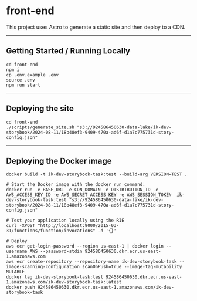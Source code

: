 # front-end

This project uses Astro to generate a static site and then deploy to a CDN.

---

## Getting Started / Running Locally

```
cd front-end
npm i
cp .env.example .env
source .env
npm run start
```

---

## Deploying the site

```
cd front-end
./scripts/generate_site.sh "s3://924586450630-data-lake/ik-dev-storybook/2024-08-11/18b48ef3-9409-470a-ad6f-d1a7c775731d-story-config.json"
```

---

## Deploying the Docker image

```
docker build -t ik-dev-storybook-task:test --build-arg VERSION=TEST .

# Start the Docker image with the docker run command.
docker run -e BASE_URL -e CDN_DOMAIN -e DISTRIBUTION_ID -e AWS_ACCESS_KEY_ID -e AWS_SECRET_ACCESS_KEY -e AWS_SESSION_TOKEN  ik-dev-storybook-task:test "s3://924586450630-data-lake/ik-dev-storybook/2024-08-11/18b48ef3-9409-470a-ad6f-d1a7c775731d-story-config.json"

# Test your application locally using the RIE
curl -XPOST "http://localhost:9000/2015-03-31/functions/function/invocations" -d '{}'

# Deploy
aws ecr get-login-password --region us-east-1 | docker login --username AWS --password-stdin 924586450630.dkr.ecr.us-east-1.amazonaws.com
aws ecr create-repository --repository-name ik-dev-storybook-task --image-scanning-configuration scanOnPush=true --image-tag-mutability MUTABLE
docker tag ik-dev-storybook-task:test 924586450630.dkr.ecr.us-east-1.amazonaws.com/ik-dev-storybook-task:latest
docker push 924586450630.dkr.ecr.us-east-1.amazonaws.com/ik-dev-storybook-task
```
